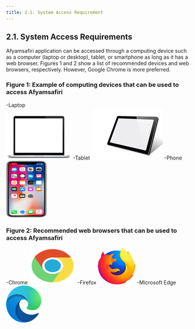 ```yaml
---
title: 2.1. System Access Requirement
---
```



## 2.1. System Access Requirements

Afyamsafiri application can be accessed through a computing device such as a computer (laptop or desktop), tablet, or smartphone as long as it has a web browser. Figures 1 and 2 show a list of recommended devices and web browsers, respectively. However, Google Chrome is more preferred.

### Figure 1: Example of computing devices that can be used to access Afyamsafiri

-Laptop  
![alt text](../../static/img/Picture0.1.png)
-Tablet
![alt text](../../static/img/Picture0.2.png)
-Phone
![alt text](../../static/img/Picture0.3.png)

### Figure 2: Recommended web browsers that can be used to access Afyamsafiri

-Chrome
![alt text](../../static/img/Picture0.4.png)
-Firefox
![alt text](../../static/img/Picture0.5.png)
-Microsoft Edge
![alt text](../../static/img/Picture0.6.png)